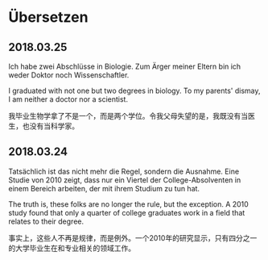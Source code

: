# Übersetzen

## 2018.03.25

Ich habe zwei Abschlüsse in Biologie. Zum Ärger meiner Eltern bin ich weder Doktor noch Wissenschaftler.

I graduated with not one but two degrees in biology. To my parents' dismay, I am neither a doctor nor a scientist.

我毕业生物学拿了不是一个，而是两个学位。令我父母失望的是，我既没有当医生，也没有当科学家。

## 2018.03.24

Tatsächlich ist das nicht mehr die Regel, sondern die Ausnahme. Eine Studie von 2010 zeigt, dass nur ein Viertel der College-Absolventen in einem Bereich arbeiten, der mit ihrem Studium zu tun hat.

The truth is, these folks are no longer the rule, but the exception. A 2010 study found that only a quarter of college graduates work in a field that relates to their degree.

事实上，这些人不再是规律，而是例外。一个2010年的研究显示，只有四分之一的大学毕业生在和专业相关的领域工作。
